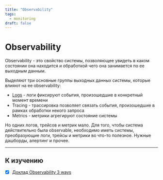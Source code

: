 ```yaml
---
title: "Observability"
tags: 
  - monitoring
draft: false
---
```


# Observability

Observability - это свойство системы, позволяющее увидеть в каком состоянии она находится и обработкой чего она занимается по ее выходным данным.

Выделяют три основные группы выходных данных системы, которые влияют на ее observability:
- [Logs](../logging.md) - логи фиксируют события, произошедшие в конкретный момент времени
- Tracing - трассировка позволяет связать события, произошедшие в рамках обработки некого запроса
- Metrics - метрики агрегируют состояние системы

Но одних логов, трейсов и метрик мало. 
Для того, чтобы система действительно была observable, необходимо иметь системы, преобразующие логи, трейсы и метрики во что-то полезное.
Нужные дашборды, алертинг и прочее.

---
## К изучению

- [X] [Доклад Observability 3 ways](https://www.dotconferences.com/2017/04/adrian-cole-observability-3-ways-logging-metrics-tracing)